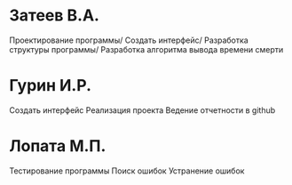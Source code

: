 # Затеев В.А.
Проектирование программы/
Создать интерфейс/
Разработка структуры программы/
Разработка алгоритма вывода времени смерти


# Гурин И.Р.
Создать интерфейс
Реализация проекта
Ведение отчетности в github


# Лопата М.П.
Тестирование программы
Поиск ошибок
Устранение ошибок
